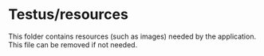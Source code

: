 # Testus/resources

This folder contains resources (such as images) needed by the application. This file can
be removed if not needed.
